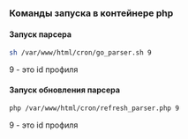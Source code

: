 ### Команды запуска в контейнере php

#### Запуск парсера
```bash
sh /var/www/html/cron/go_parser.sh 9
```
9 - это id профиля

#### Запуск обновления парсера
```bash
php /var/www/html/cron/refresh_parser.php 9
```
9 - это id профиля